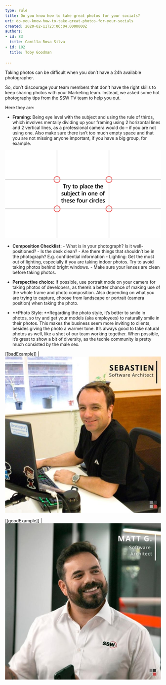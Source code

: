 ```yaml
---
type: rule
title: Do you know how to take great photos for your socials?
uri: do-you-know-how-to-take-great-photos-for-your-socials
created: 2020-02-11T23:06:04.0000000Z
authors:
- id: 83
  title: Camilla Rosa Silva
- id: 102
  title: Toby Goodman

---
```


Taking photos can be difficult when you don’t have a 24h available photographer. 



So, don’t discourage your team members that don't have the right skills to keep sharing photos with your Marketing team. Instead, we asked some hot photography tips from the SSW TV team to help you out.

 


Here they are:





- **Framing:** Being eye level with the subject and using the rule of thirds, which involves mentally dividing up your framing using 2 horizontal lines and 2 vertical lines, as a professional camera would do – if you are not using one. Also make sure there isn’t too much empty space and that you are not missing anyone important, if you have a big group, for example.


![ Rule of thirds visualisation](RuleOfThirds.png)



- **Composition Checklist:**
        - What is in your photograph? Is it well-positioned?
        - Is the desk clean?
        - Are there things that shouldn’t be in the photograph? E.g. confidential information
        - Lighting: Get the most out of lighting, especially if you are taking indoor photos. Try to avoid taking photos behind bright windows.
        - Make sure your lenses are clean before taking photos.
- **Perspective choice:** If possible, use portrait mode on your camera for taking photos of developers, as there’s a better chance of making use of the whole frame and photo composition. Also depending on what you are trying to capture, choose from landscape or portrait (camera position) when taking the photo.






- **Photo Style: **Regarding the photo style, it’s better to smile in photos, so try and get your models (aka employees) to naturally smile in their photos. This makes the business seem more inviting to clients, besides giving the photo a warmer tone. It’s always good to take natural photos as well, like a shot of our team working together. When possible, it’s great to show a bit of diversity, as the techie community is pretty much consisted by the male sex.


[[badExample]]
| ![ Bad Example – Bad framing and background ](sebprofile.png)

[[goodExample]]
| ![ Good Example – Good framing for a profile photo](mattgprofile.png)
